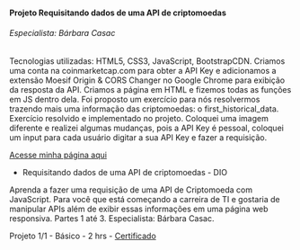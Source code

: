 #### Projeto Requisitando dados de uma API de criptomoedas
###### Especialista: Bárbara Casac

Tecnologias utilizadas: HTML5, CSS3, JavaScript, BootstrapCDN.
Criamos uma conta na coinmarketcap.com para obter a API Key e adicionamos a extensão Moesif Origin & CORS Changer no Google Chrome para exibição da resposta da API. 
Criamos a página em HTML e fizemos todas as funções em JS dentro dela.
Foi proposto um exercício para nós resolvermos trazendo mais uma informação das criptomoedas: o first_historical_data. Exercício resolvido e implementado no projeto. Coloquei uma imagem diferente e realizei algumas mudanças, pois a API Key é pessoal, coloquei um input para cada usuário digitar a sua API Key e fazer a requisição.

<a href="https://danianith.github.io/BootCamp_React_Web_Developer/projeto_API_criptomoedas/index.html">Acesse minha página aqui</a>

* Requisitando dados de uma API de criptomoedas - DIO

Aprenda a fazer uma requisição de uma API de Criptomoeda com JavaScript. Para você que está começando a carreira de TI e gostaria de manipular APIs além de exibir essas informações em uma página web responsiva. Partes 1 até 3. Especialista: Bárbara Casac.

Projeto 1/1 - Básico - 2 hrs - <a href="https://certificates.digitalinnovation.one/33904921">Certificado</a><br>
